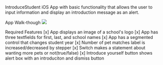IntroduceStudent
iOS App with basic functionality that allows the user to input information and display an introduction message as an alert.

App Walk-though
![](https://i.imgur.com/xl8g9Nw.gif)


Required Features
[x] App displays an image of a school's logo
[x] App has three textfields for first, last, and school names
[x] App has a segmented control that changes student year
[x] Number of pet matches label is increased/decreased by stepper
[x] Switch makes a statement about wanting more pets or not(true/false)
[x] Introduce yourself button shows alert box with an introduciton and dismiss button

